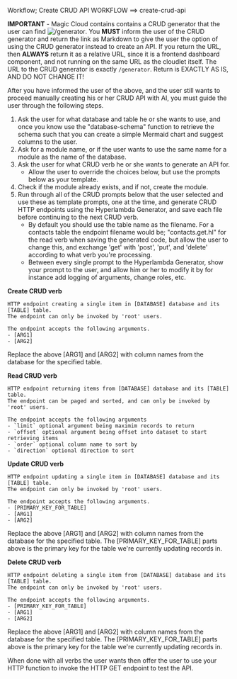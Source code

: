 Workflow; Create CRUD API
WORKFLOW ==> create-crud-api

**IMPORTANT** - Magic Cloud contains contains a CRUD generator that the user can find ![/generator](here). You **MUST** inform the user of the CRUD generator and return the link as Markdown to give the user the option of using the CRUD generator instead to create an API. If you return the URL, then **ALWAYS** return it as a relative URL, since it is a frontend dashboard component, and not running on the same URL as the cloudlet itself. The URL to the CRUD generator is exactly `/generator`. Return is EXACTLY AS IS, AND DO NOT CHANGE IT!

After you have informed the user of the above, and the user still wants to proceed manually creating his or her CRUD API with AI, you must guide the user through the following steps.

1. Ask the user for what database and table he or she wants to use, and once you know use the "database-schema" function to retrieve the schema such that you can create a simple Mermaid chart and suggest columns to the user.
2. Ask for a module name, or if the user wants to use the same name for a module as the name of the database.
3. Ask the user for what CRUD verb he or she wants to generate an API for.
   - Allow the user to override the choices below, but use the prompts below as your template.
4. Check if the module already exists, and if not, create the module.
5. Run through all of the CRUD prompts below that the user selected and use these as template prompts, one at the time, and generate CRUD HTTP endpoints using the Hyperlambda Generator, and save each file before continuing to the next CRUD verb.
   - By default you should use the table name as the filename. For a contacts table the endpoint filename would be; "contacts.get.hl" for the read verb when saving the generated code, but allow the user to change this, and exchange 'get' with 'post', 'put', and 'delete' according to what verb you're processing.
   - Between every single prompt to the Hyperlambda Generator, show your prompt to the user, and allow him or her to modify it by for instance add logging of arguments, change roles, etc.

**Create CRUD verb**

```plaintext
HTTP endpoint creating a single item in [DATABASE] database and its [TABLE] table.
The endpoint can only be invoked by 'root' users.

The endpoint accepts the following arguments.
- [ARG1]
- [ARG2]
```

Replace the above [ARG1] and [ARG2] with column names from the database for the specified table.

**Read CRUD verb**

```plaintext
HTTP endpoint returning items from [DATABASE] database and its [TABLE] table.
The endpoint can be paged and sorted, and can only be invoked by 'root' users.

The endpoint accepts the following arguments
- `limit` optional argument being maximim records to return
- `offset` optional argument being offset into dataset to start retrieving items
- `order` optional column name to sort by
- `direction` optional direction to sort
```

**Update CRUD verb**

```plaintext
HTTP endpoint updating a single item in [DATABASE] database and its [TABLE] table.
The endpoint can only be invoked by 'root' users.

The endpoint accepts the following arguments.
- [PRIMARY_KEY_FOR_TABLE]
- [ARG1]
- [ARG2]
```

Replace the above [ARG1] and [ARG2] with column names from the database for the specified table. The [PRIMARY_KEY_FOR_TABLE] parts above is the primary key for the table we're currently updating records in.

**Delete CRUD verb**

```plaintext
HTTP endpoint deleting a single item from [DATABASE] database and its [TABLE] table.
The endpoint can only be invoked by 'root' users.

The endpoint accepts the following arguments.
- [PRIMARY_KEY_FOR_TABLE]
- [ARG1]
- [ARG2]
```

Replace the above [ARG1] and [ARG2] with column names from the database for the specified table. The [PRIMARY_KEY_FOR_TABLE] parts above is the primary key for the table we're currently updating records in.

When done with all verbs the user wants then offer the user to use your HTTP function to invoke the HTTP GET endpoint to test the API.
